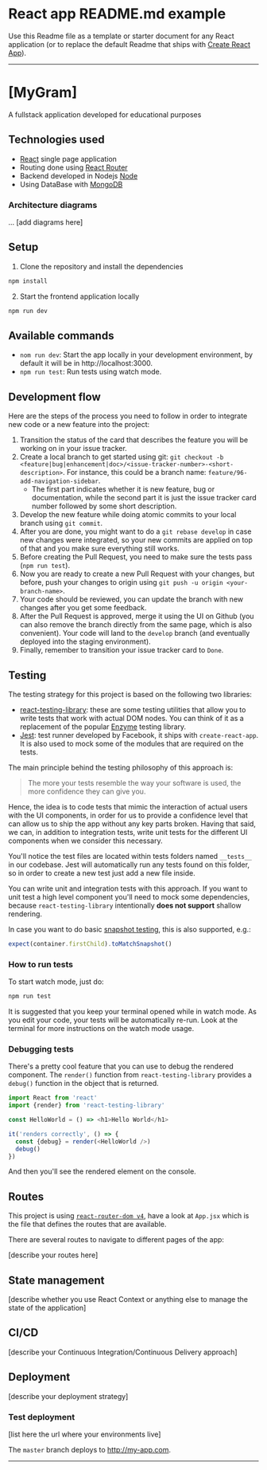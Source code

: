 # React app README.md example

Use this Readme file as a template or starter document for any React application (or to replace the default Readme that ships with [Create React App](https://github.com/facebook/create-react-app)).

---

# \[MyGram\]

A fullstack application developed for educational purposes

## Technologies used

- [React](https://reactjs.org/) single page application
- Routing done using [React Router](https://reacttraining.com/react-router/web/guides/philosophy)
- Backend developed in Nodejs [Node](https://nodejs.org/)
- Using DataBase with [MongoDB](https://www.mongodb.com/)


### Architecture diagrams

... \[add diagrams here\]

## Setup

1. Clone the repository and install the dependencies
```bash
npm install
```
2. Start the frontend application locally
```bash
npm run dev
```

## Available commands

* `nom run dev`: Start the app locally in your development environment, by default it will be in http://localhost:3000.
* `npm run test`: Run tests using watch mode.

## Development flow

Here are the steps of the process you need to follow in order to integrate new code or a new feature into the project:

1. Transition the status of the card that describes the feature you will be working on in your issue tracker.
1. Create a local branch to get started using git: `git checkout -b <feature|bug|enhancement|doc>/<issue-tracker-number>-<short-description>`. For instance, this could be a branch name: `feature/96-add-navigation-sidebar`.
    * The first part indicates whether it is new feature, bug or documentation, while the second part it is just the issue tracker card number followed by some short description.
1. Develop the new feature while doing atomic commits to your local branch using `git commit`.
1. After you are done, you might want to do a `git rebase develop` in case new changes were integrated, so your new commits are applied on top of that and you make sure everything still works.
1. Before creating the Pull Request, you need to make sure the tests pass (`npm run test`).
1. Now you are ready to create a new Pull Request with your changes, but before, push your changes to origin using `git push -u origin <your-branch-name>`.
1. Your code should be reviewed, you can update the branch with new changes after you get some feedback.
1. After the Pull Request is approved, merge it using the UI on Github (you can also remove the branch directly from the same page, which is also convenient). Your code will land to the `develop` branch (and eventually deployed into the staging environment).
1. Finally, remember to transition your issue tracker card to `Done`.

## Testing

The testing strategy for this project is based on the following two libraries:

* [react-testing-library](https://github.com/kentcdodds/react-testing-library): these are some testing utilities that allow you to write tests that work with actual DOM nodes. You can think of it as a replacement of the popular [Enzyme](https://github.com/airbnb/enzyme) testing library.
* [Jest](https://jestjs.io/): test runner developed by Facebook, it ships with `create-react-app`. It is also used to mock some of the modules that are required on the tests.

The main principle behind the testing philosophy of this approach is:
> The more your tests resemble the way your software is used, the more confidence they can give you.

Hence, the idea is to code tests that mimic the interaction of actual users with the UI components, in order for us to provide a confidence level that can allow us to ship the app without any key parts broken. Having that said, we can, in addition to integration tests, write unit tests for the different UI components when we consider this necessary.

You'll notice the test files are located within tests folders named `__tests__` in our codebase. Jest will automatically run any tests found on this folder, so in order to create a new test just add a new file inside.

You can write unit and integration tests with this approach. If you want to unit test a high level component you'll need to mock some dependencies, because `react-testing-library` intentionally **does not support** shallow rendering.

In case you want to do basic [snapshot testing](https://jestjs.io/docs/en/snapshot-testing), this is also supported, e.g.:

```javascript
expect(container.firstChild).toMatchSnapshot()
```

### How to run tests

To start watch mode, just do:

```bash
npm run test
```

It is suggested that you keep your terminal opened while in watch mode. As you edit your code, your tests will be automatically re-run. Look at the terminal for more instructions on the watch mode usage.

### Debugging tests

There's a pretty cool feature that you can use to debug the rendered component. The `render()` function from `react-testing-library` provides a `debug()` function in the object that is returned.

```javascript
import React from 'react'
import {render} from 'react-testing-library'

const HelloWorld = () => <h1>Hello World</h1>

it('renders correctly', () => {  
  const {debug} = render(<HelloWorld />)
  debug()
})
```

And then you'll see the rendered element on the console.

## Routes

This project is using [`react-router-dom v4`](https://reacttraining.com/react-router/core), have a look at `App.jsx` which is the file that defines the routes that are available.

There are several routes to navigate to different pages of the app:

\[describe your routes here\]

## State management

\[describe whether you use React Context or anything else to manage the state of the application\]

## CI/CD

\[describe your Continuous Integration/Continuous Delivery approach\]

## Deployment

\[describe your deployment strategy\]

### Test deployment

\[list here the url where your environments live\]

The `master` branch deploys to http://my-app.com.

---

